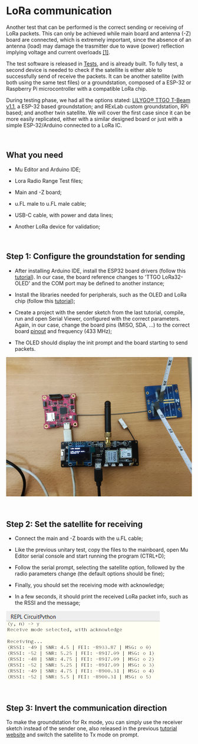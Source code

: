 # LoRa communication

Another test that can be performed is the correct sending or receiving of LoRa packets. This can only be achieved while main board and antenna (-Z) board are connected, which is extremely important, since the absence of an antenna (load) may damage the trasmitter due to wave (power) reflection implying voltage and current overloads [[1]](https://electronics.stackexchange.com/questions/335912/can-i-break-a-radio-tranceiving-device-by-operating-it-with-no-antenna-connected).

The test software is released in [Tests](https://github.com/AFS-pt/PROMETHEUS-1/blob/main/2.Satellite/3.Software/Tests/), and is already built. To fully test, a second device is needed to check if the satellite is either able to successfully send of receive the packets. It can be another satellite (with both using the same test files) or a groundstation, composed of a ESP-32 or Raspberry Pi microcontroller with a compatible LoRa chip.

During testing phase, we had all the options stated: [LILYGO® TTGO T-Beam v1.1](https://meshtastic.org/docs/hardware/devices/tbeam/), a ESP-32 based groundstation; and RExLab custom groundstation, RPi based; and another twin satellite. We will cover the first case since it can be more easily replicated, either with a similar designed board or just with a simple ESP-32/Arduino connected to a LoRa IC.

<br />  

## What you need

- Mu Editor and Arduino IDE;

- Lora Radio Range Test files;

- Main and -Z board;

- u.FL male to u.FL male cable;

- USB-C cable, with power and data lines;

- Another LoRa device for validation;

<br /> 

## Step 1: Configure the groundstation for sending

- After installing Arduino IDE, install the ESP32 board drivers (follow this [tutorial](https://randomnerdtutorials.com/installing-the-esp32-board-in-arduino-ide-windows-instructions/)). In our case, the board reference changes to 'TTGO LoRa32-OLED' and the COM port may be defined to another instance;

- Install the libraries needed for peripherals, such as the OLED and LoRa chip (follow this [tutorial](https://randomnerdtutorials.com/ttgo-lora32-sx1276-arduino-ide/));

- Create a project with the sender sketch from the last tutorial, compile, run and open Serial Viewer, configured with the correct parameters. Again, in our case, change the board pins (MISO, SDA, ...) to the correct board [pinout](https://meshtastic.org/assets/images/t-beam_v1.1_pinmap-7c3402af077cdf2a5f90645561e049dc.webp) and frequency (433 MHz);

- The OLED should display the init prompt and the board starting to send packets.

![Test setup](https://github.com/AFS-pt/PROMETHEUS-1/blob/main/2.Satellite/images/i09.testsetup.jpg?raw=true)

<br /> 

## Step 2: Set the satellite for receiving

- Connect the main and -Z boards with the u.FL cable;

- Like the previous unitary test, copy the files to the mainboard, open Mu Editor serial console and start running the program (CTRL+D);

- Follow the serial prompt, selecting the satellite option, followed by the radio parameters change (the default options should be fine);

- Finally, you should set the receiving mode with acknowledge;

- In a few seconds, it should print the received LoRa packet info, such as the RSSI and the message;

![Serial viewer](https://github.com/AFS-pt/PROMETHEUS-1/blob/main/2.Satellite/images/i10.serialviewer.png?raw=true)

<br /> 

## Step 3: Invert the communication direction

To make the groundstation for Rx mode, you can simply use the receiver sketch instead of the sender one, also released in the previous [tutorial website](https://randomnerdtutorials.com/ttgo-lora32-sx1276-arduino-ide/) and switch the satellite to Tx mode on prompt.
